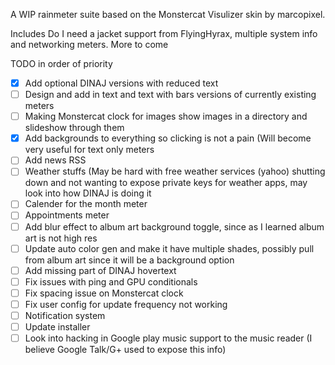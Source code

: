 A WIP rainmeter suite based on the Monstercat Visulizer skin by marcopixel.

Includes Do I need a jacket support from FlyingHyrax, multiple system info and networking meters. More to come

TODO in order of priority
- [X] Add optional DINAJ versions with reduced text
- [ ] Design and add in text and text with bars versions of currently existing meters
- [ ] Making Monstercat clock for images show images in a directory and slideshow through them
- [X] Add backgrounds to everything so clicking is not a pain (Will become very useful for text only meters
- [ ] Add news RSS
- [ ] Weather stuffs (May be hard with free weather services (yahoo) shutting down and not wanting to expose private keys for weather apps, may look into how DINAJ is doing it
- [ ] Calender for the month meter
- [ ] Appointments meter
- [ ] Add blur effect to album art background toggle, since as I learned album art is not high res
- [ ] Update auto color gen and make it have multiple shades, possibly pull from album art since it will be a background option
- [ ] Add missing part of DINAJ hovertext
- [ ] Fix issues with ping and GPU conditionals
- [ ] Fix spacing issue on Monstercat clock
- [ ] Fix user config for update frequency not working
- [ ] Notification system
- [ ] Update installer
- [ ] Look into hacking in Google play music support to the music reader (I believe Google Talk/G+ used to expose this info)
